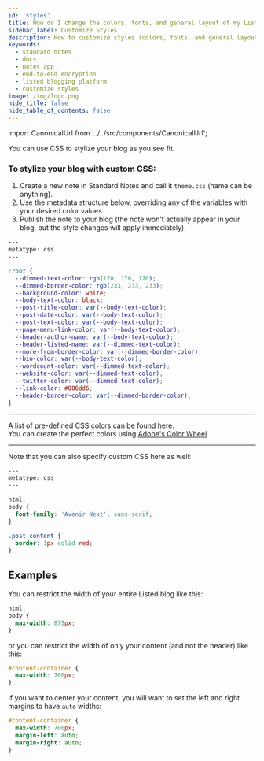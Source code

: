 ```yaml
---
id: 'styles'
title: How do I change the colors, fonts, and general layout of my Listed blog?
sidebar_label: Customize Styles
description: How to customize styles (colors, fonts, and general layout) of your Listed blog.
keywords:
  - standard notes
  - docs
  - notes app
  - end-to-end encryption
  - listed blogging platform
  - customize styles
image: /img/logo.png
hide_title: false
hide_table_of_contents: false
---
```


<!-- Copied from https://standardnotes.org/help/66/how-do-i-change-the-colors-fonts-and-general-layout-of-my-listed-blog -->

import CanonicalUrl from '../../src/components/CanonicalUrl';

<CanonicalUrl
 canonicalUrl="https://standardnotes.org/help/66/how-do-i-change-the-colors-fonts-and-general-layout-of-my-listed-blog"
/>

You can use CSS to stylize your blog as you see fit.

### To stylize your blog with custom CSS:

1. Create a new note in Standard Notes and call it `theme.css` (name can be anything).
2. Use the metadata structure below, overriding any of the variables with your desired color values.
3. Publish the note to your blog (the note won't actually appear in your blog, but the style changes will apply immediately).

```css
---
metatype: css
---

:root {
  --dimmed-text-color: rgb(170, 170, 170);
  --dimmed-border-color: rgb(233, 233, 233);
  --background-color: white;
  --body-text-color: black;
  --post-title-color: var(--body-text-color);
  --post-date-color: var(--body-text-color);
  --post-text-color: var(--body-text-color);
  --page-menu-link-color: var(--body-text-color);
  --header-author-name: var(--body-text-color);
  --header-listed-name: var(--dimmed-text-color);
  --more-from-border-color: var(--dimmed-border-color);
  --bio-color: var(--body-text-color);
  --wordcount-color: var(--dimmed-text-color);
  --website-color: var(--dimmed-text-color);
  --twitter-color: var(--dimmed-text-color);
  --link-color: #086dd6;
  --header-border-color: var(--dimmed-border-color);
}
```

---

A list of pre-defined CSS colors can be found [here](https://developer.mozilla.org/en-US/docs/Web/CSS/color_value).  
You can create the perfect colors using [Adobe's Color Wheel](https://color.adobe.com/create/color-wheel)

---

Note that you can also specify custom CSS here as well:

```css
---
metatype: css
---

html,
body {
  font-family: 'Avenir Next', sans-serif;
}

.post-content {
  border: 1px solid red;
}
```

## Examples

You can restrict the width of your entire Listed blog like this:

```css
html,
body {
  max-width: 875px;
}
```

or you can restrict the width of only your content (and not the header) like this:

```css
#content-container {
  max-width: 700px;
}
```

If you want to center your content, you will want to set the left and right margins to have `auto` widths:

```css
#content-container {
  max-width: 700px;
  margin-left: auto;
  margin-right: auto;
}
```
